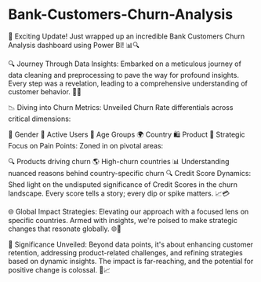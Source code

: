 # Bank-Customers-Churn-Analysis

🚀 Exciting Update! Just wrapped up an incredible Bank Customers Churn Analysis dashboard using Power BI! 📊🔍

🔍 Journey Through Data Insights:
Embarked on a meticulous journey of data cleaning and preprocessing to pave the way for profound insights. Every step was a revelation, leading to a comprehensive understanding of customer behavior. 🧹💡

📉 Diving into Churn Metrics:
Unveiled Churn Rate differentials across critical dimensions:

🔵 Gender
🔄 Active Users
👶 Age Groups
🌍 Country
🛍️ Product
💼 Strategic Focus on Pain Points:
Zoned in on pivotal areas:

🔍 Products driving churn
🌎 High-churn countries
📊 Understanding nuanced reasons behind country-specific churn
🔍 Credit Score Dynamics:
Shed light on the undisputed significance of Credit Scores in the churn landscape. Every score tells a story; every dip or spike matters. 📈💳

🌐 Global Impact Strategies:
Elevating our approach with a focused lens on specific countries. Armed with insights, we're poised to make strategic changes that resonate globally. 🌐💼

🚀 Significance Unveiled:
Beyond data points, it's about enhancing customer retention, addressing product-related challenges, and refining strategies based on dynamic insights. The impact is far-reaching, and the potential for positive change is colossal. 🚀📈
